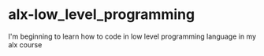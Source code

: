 # alx-low_level_programming
I'm beginning to learn how to code in low level programming language in my alx course
